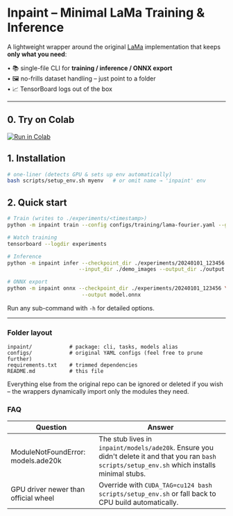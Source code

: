 # Inpaint – Minimal LaMa Training & Inference

A lightweight wrapper around the original [LaMa](https://github.com/advimman/lama) implementation that keeps **only what you need**:

• 📚  single-file CLI for **training / inference / ONNX export**  
• 🖼️  no-frills dataset handling – just point to a folder  
• 📈  TensorBoard logs out of the box  

---

## 0. Try on Colab  
[![Run in Colab](https://colab.research.google.com/assets/colab-badge.svg)](https://colab.research.google.com/github/<org>/lama/blob/main/examples/quickstart.ipynb)

## 1. Installation
```bash
# one-liner (detects GPU & sets up env automatically)
bash scripts/setup_env.sh myenv   # or omit name → 'inpaint' env
```

## 2. Quick start

```bash
# Train (writes to ./experiments/<timestamp>)
python -m inpaint train --config configs/training/lama-fourier.yaml --gpus 1

# Watch training
tensorboard --logdir experiments

# Inference
python -m inpaint infer --checkpoint_dir ./experiments/20240101_123456 \
                       --input_dir ./demo_images --output_dir ./output

# ONNX export
python -m inpaint onnx --checkpoint_dir ./experiments/20240101_123456 \
                        --output model.onnx
```

Run any sub-command with `-h` for detailed options.

---

### Folder layout
```
inpaint/            # package: cli, tasks, models alias
configs/            # original YAML configs (feel free to prune further)
requirements.txt    # trimmed dependencies
README.md           # this file
```

Everything else from the original repo can be ignored or deleted if you wish – the wrappers dynamically import only the modules they need.

### FAQ
| Question | Answer |
|----------|--------|
| ModuleNotFoundError: models.ade20k | The stub lives in `inpaint/models/ade20k`. Ensure you didn't delete it and that you ran `bash scripts/setup_env.sh` which installs minimal stubs. |
| GPU driver newer than official wheel | Override with `CUDA_TAG=cu124 bash scripts/setup_env.sh` or fall back to CPU build automatically. |
